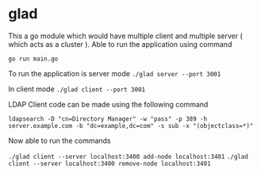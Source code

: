 # glad

This a go module which would have multiple client and multiple server ( which acts as a cluster ).
Able to run the application using command

`go run main.go`

To run the application is server mode
`./glad server --port 3001`

In client mode
`./glad client --port 3001`

LDAP Client code can be made using the following command

`ldapsearch -D "cn=Directory Manager" -w "pass" -p 389 -h server.example.com -b "dc=example,dc=com" -s sub -x "(objectclass=*)"`


Now able to run the commands 

`./glad client --server localhost:3400 add-node localhost:3401`
`./glad client --server localhost:3400 remove-node localhost:3401`